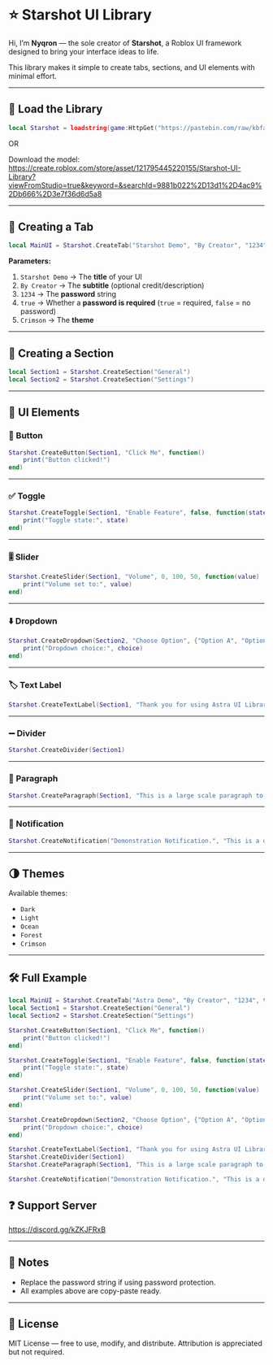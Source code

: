 # ⭐ Starshot UI Library

Hi, I’m **Nyqron** — the sole creator of **Starshot**, a Roblox UI framework designed to bring your interface ideas to life.  

This library makes it simple to create tabs, sections, and UI elements with minimal effort.  

---

## 🚀 Load the Library

```lua
local Starshot = loadstring(game:HttpGet("https://pastebin.com/raw/kbfatKNg"))()
```
OR

Download the model:
https://create.roblox.com/store/asset/121795445220155/Starshot-UI-Library?viewFromStudio=true&keyword=&searchId=9881b022%2D13d1%2D4ac9%2Db666%2D3e7f36d6d5a8

---

## 📖 Creating a Tab

```lua
local MainUI = Starshot.CreateTab("Starshot Demo", "By Creator", "1234", true, "Crimson")
```

**Parameters:**
1. `Starshot Demo` → The **title** of your UI  
2. `By Creator` → The **subtitle** (optional credit/description)  
3. `1234` → The **password** string  
4. `true` → Whether a **password is required** (`true` = required, `false` = no password)  
5. `Crimson` → The **theme**  

---

## 📂 Creating a Section

```lua
local Section1 = Starshot.CreateSection("General")
local Section2 = Starshot.CreateSection("Settings")
```

---

## 🎨 UI Elements

### 🔘 Button
```lua
Starshot.CreateButton(Section1, "Click Me", function()
    print("Button clicked!")
end)
```

---

### ✅ Toggle
```lua
Starshot.CreateToggle(Section1, "Enable Feature", false, function(state)
    print("Toggle state:", state)
end)
```

---

### 🎚️ Slider
```lua
Starshot.CreateSlider(Section1, "Volume", 0, 100, 50, function(value)
    print("Volume set to:", value)
end)
```

---

### ⬇️ Dropdown
```lua
Starshot.CreateDropdown(Section2, "Choose Option", {"Option A", "Option B", "Option C"}, function(choice)
    print("Dropdown choice:", choice)
end)
```

---

### 🏷️ Text Label
```lua
Starshot.CreateTextLabel(Section1, "Thank you for using Astra UI Library.")
```

---

### ➖ Divider
```lua
Starshot.CreateDivider(Section1)
```

---

### 📑 Paragraph
```lua
Starshot.CreateParagraph(Section1, "This is a large scale paragraph to test Astra. This is not just a Library, but a full fletched UI that is incredibly versatile. PLEASE join our Discord.")
```

---

### 🔔 Notification
```lua
Starshot.CreateNotification("Demonstration Notification.", "This is a demonstration for our notification system.", 5)
```

---

## 🌗 Themes

Available themes:
- `Dark`  
- `Light`  
- `Ocean`  
- `Forest`  
- `Crimson`  

---

## 🛠️ Full Example

```lua
local MainUI = Starshot.CreateTab("Astra Demo", "By Creator", "1234", true, "Crimson")
local Section1 = Starshot.CreateSection("General")
local Section2 = Starshot.CreateSection("Settings")

Starshot.CreateButton(Section1, "Click Me", function()
    print("Button clicked!")
end)

Starshot.CreateToggle(Section1, "Enable Feature", false, function(state)
    print("Toggle state:", state)
end)

Starshot.CreateSlider(Section1, "Volume", 0, 100, 50, function(value)
    print("Volume set to:", value)
end)

Starshot.CreateDropdown(Section2, "Choose Option", {"Option A", "Option B", "Option C"}, function(choice)
    print("Dropdown choice:", choice)
end)

Starshot.CreateTextLabel(Section1, "Thank you for using Astra UI Library.")
Starshot.CreateDivider(Section1)
Starshot.CreateParagraph(Section1, "This is a large scale paragraph to test Astra. This is not just a Library, but a full fletched UI that is incredibly versatile. PLEASE join our Discord.")

Starshot.CreateNotification("Demonstration Notification.", "This is a demonstration for our notification system.", 5)
```

## ❓ Support Server
https://discord.gg/kZKJFRxB

---

## 📌 Notes

- Replace the password string if using password protection.  
- All examples above are copy-paste ready.  

---

## 📜 License
MIT License — free to use, modify, and distribute. Attribution is appreciated but not required.  

